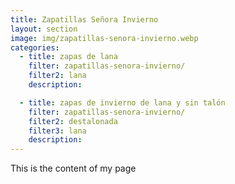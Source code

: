 ```yaml
---
title: Zapatillas Señora Invierno
layout: section
image: img/zapatillas-senora-invierno.webp
categories:
  - title: zapas de lana
    filter: zapatillas-senora-invierno/
    filter2: lana
    description: 

  - title: zapas de invierno de lana y sin talón
    filter: zapatillas-senora-invierno/
    filter2: destalonada
    filter3: lana
    description: 
---
```


This is the content of my page